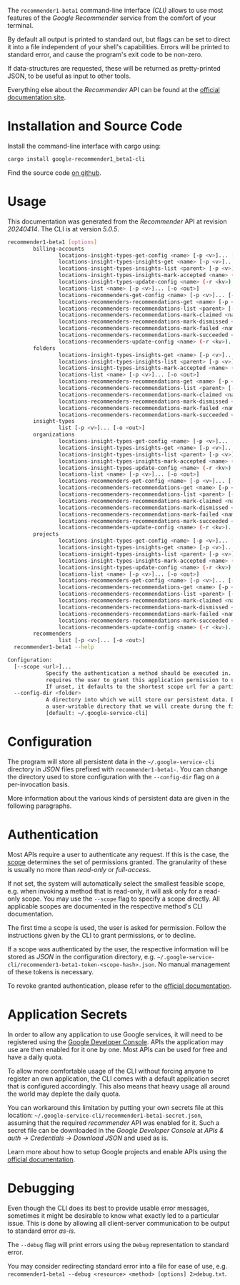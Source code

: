 <!---
DO NOT EDIT !
This file was generated automatically from 'src/generator/templates/cli/README.md.mako'
DO NOT EDIT !
-->
The `recommender1-beta1` command-line interface *(CLI)* allows to use most features of the *Google Recommender* service from the comfort of your terminal.

By default all output is printed to standard out, but flags can be set to direct it into a file independent of your shell's
capabilities. Errors will be printed to standard error, and cause the program's exit code to be non-zero.

If data-structures are requested, these will be returned as pretty-printed JSON, to be useful as input to other tools.

Everything else about the *Recommender* API can be found at the
[official documentation site](https://cloud.google.com/recommender/docs/).

# Installation and Source Code

Install the command-line interface with cargo using:

```bash
cargo install google-recommender1_beta1-cli
```

Find the source code [on github](https://github.com/Byron/google-apis-rs/tree/main/gen/recommender1_beta1-cli).

# Usage

This documentation was generated from the *Recommender* API at revision *20240414*. The CLI is at version *5.0.5*.

```bash
recommender1-beta1 [options]
        billing-accounts
                locations-insight-types-get-config <name> [-p <v>]... [-o <out>]
                locations-insight-types-insights-get <name> [-p <v>]... [-o <out>]
                locations-insight-types-insights-list <parent> [-p <v>]... [-o <out>]
                locations-insight-types-insights-mark-accepted <name> (-r <kv>)... [-p <v>]... [-o <out>]
                locations-insight-types-update-config <name> (-r <kv>)... [-p <v>]... [-o <out>]
                locations-list <name> [-p <v>]... [-o <out>]
                locations-recommenders-get-config <name> [-p <v>]... [-o <out>]
                locations-recommenders-recommendations-get <name> [-p <v>]... [-o <out>]
                locations-recommenders-recommendations-list <parent> [-p <v>]... [-o <out>]
                locations-recommenders-recommendations-mark-claimed <name> (-r <kv>)... [-p <v>]... [-o <out>]
                locations-recommenders-recommendations-mark-dismissed <name> (-r <kv>)... [-p <v>]... [-o <out>]
                locations-recommenders-recommendations-mark-failed <name> (-r <kv>)... [-p <v>]... [-o <out>]
                locations-recommenders-recommendations-mark-succeeded <name> (-r <kv>)... [-p <v>]... [-o <out>]
                locations-recommenders-update-config <name> (-r <kv>)... [-p <v>]... [-o <out>]
        folders
                locations-insight-types-insights-get <name> [-p <v>]... [-o <out>]
                locations-insight-types-insights-list <parent> [-p <v>]... [-o <out>]
                locations-insight-types-insights-mark-accepted <name> (-r <kv>)... [-p <v>]... [-o <out>]
                locations-list <name> [-p <v>]... [-o <out>]
                locations-recommenders-recommendations-get <name> [-p <v>]... [-o <out>]
                locations-recommenders-recommendations-list <parent> [-p <v>]... [-o <out>]
                locations-recommenders-recommendations-mark-claimed <name> (-r <kv>)... [-p <v>]... [-o <out>]
                locations-recommenders-recommendations-mark-dismissed <name> (-r <kv>)... [-p <v>]... [-o <out>]
                locations-recommenders-recommendations-mark-failed <name> (-r <kv>)... [-p <v>]... [-o <out>]
                locations-recommenders-recommendations-mark-succeeded <name> (-r <kv>)... [-p <v>]... [-o <out>]
        insight-types
                list [-p <v>]... [-o <out>]
        organizations
                locations-insight-types-get-config <name> [-p <v>]... [-o <out>]
                locations-insight-types-insights-get <name> [-p <v>]... [-o <out>]
                locations-insight-types-insights-list <parent> [-p <v>]... [-o <out>]
                locations-insight-types-insights-mark-accepted <name> (-r <kv>)... [-p <v>]... [-o <out>]
                locations-insight-types-update-config <name> (-r <kv>)... [-p <v>]... [-o <out>]
                locations-list <name> [-p <v>]... [-o <out>]
                locations-recommenders-get-config <name> [-p <v>]... [-o <out>]
                locations-recommenders-recommendations-get <name> [-p <v>]... [-o <out>]
                locations-recommenders-recommendations-list <parent> [-p <v>]... [-o <out>]
                locations-recommenders-recommendations-mark-claimed <name> (-r <kv>)... [-p <v>]... [-o <out>]
                locations-recommenders-recommendations-mark-dismissed <name> (-r <kv>)... [-p <v>]... [-o <out>]
                locations-recommenders-recommendations-mark-failed <name> (-r <kv>)... [-p <v>]... [-o <out>]
                locations-recommenders-recommendations-mark-succeeded <name> (-r <kv>)... [-p <v>]... [-o <out>]
                locations-recommenders-update-config <name> (-r <kv>)... [-p <v>]... [-o <out>]
        projects
                locations-insight-types-get-config <name> [-p <v>]... [-o <out>]
                locations-insight-types-insights-get <name> [-p <v>]... [-o <out>]
                locations-insight-types-insights-list <parent> [-p <v>]... [-o <out>]
                locations-insight-types-insights-mark-accepted <name> (-r <kv>)... [-p <v>]... [-o <out>]
                locations-insight-types-update-config <name> (-r <kv>)... [-p <v>]... [-o <out>]
                locations-list <name> [-p <v>]... [-o <out>]
                locations-recommenders-get-config <name> [-p <v>]... [-o <out>]
                locations-recommenders-recommendations-get <name> [-p <v>]... [-o <out>]
                locations-recommenders-recommendations-list <parent> [-p <v>]... [-o <out>]
                locations-recommenders-recommendations-mark-claimed <name> (-r <kv>)... [-p <v>]... [-o <out>]
                locations-recommenders-recommendations-mark-dismissed <name> (-r <kv>)... [-p <v>]... [-o <out>]
                locations-recommenders-recommendations-mark-failed <name> (-r <kv>)... [-p <v>]... [-o <out>]
                locations-recommenders-recommendations-mark-succeeded <name> (-r <kv>)... [-p <v>]... [-o <out>]
                locations-recommenders-update-config <name> (-r <kv>)... [-p <v>]... [-o <out>]
        recommenders
                list [-p <v>]... [-o <out>]
  recommender1-beta1 --help

Configuration:
  [--scope <url>]...
            Specify the authentication a method should be executed in. Each scope
            requires the user to grant this application permission to use it.
            If unset, it defaults to the shortest scope url for a particular method.
  --config-dir <folder>
            A directory into which we will store our persistent data. Defaults to
            a user-writable directory that we will create during the first invocation.
            [default: ~/.google-service-cli]

```

# Configuration

The program will store all persistent data in the `~/.google-service-cli` directory in *JSON* files prefixed with `recommender1-beta1-`.  You can change the directory used to store configuration with the `--config-dir` flag on a per-invocation basis.

More information about the various kinds of persistent data are given in the following paragraphs.

# Authentication

Most APIs require a user to authenticate any request. If this is the case, the [scope][scopes] determines the 
set of permissions granted. The granularity of these is usually no more than *read-only* or *full-access*.

If not set, the system will automatically select the smallest feasible scope, e.g. when invoking a
method that is read-only, it will ask only for a read-only scope. 
You may use the `--scope` flag to specify a scope directly. 
All applicable scopes are documented in the respective method's CLI documentation.

The first time a scope is used, the user is asked for permission. Follow the instructions given 
by the CLI to grant permissions, or to decline.

If a scope was authenticated by the user, the respective information will be stored as *JSON* in the configuration
directory, e.g. `~/.google-service-cli/recommender1-beta1-token-<scope-hash>.json`. No manual management of these tokens
is necessary.

To revoke granted authentication, please refer to the [official documentation][revoke-access].

# Application Secrets

In order to allow any application to use Google services, it will need to be registered using the 
[Google Developer Console][google-dev-console]. APIs the application may use are then enabled for it
one by one. Most APIs can be used for free and have a daily quota.

To allow more comfortable usage of the CLI without forcing anyone to register an own application, the CLI
comes with a default application secret that is configured accordingly. This also means that heavy usage
all around the world may deplete the daily quota.

You can workaround this limitation by putting your own secrets file at this location: 
`~/.google-service-cli/recommender1-beta1-secret.json`, assuming that the required *recommender* API 
was enabled for it. Such a secret file can be downloaded in the *Google Developer Console* at 
*APIs & auth -> Credentials -> Download JSON* and used as is.

Learn more about how to setup Google projects and enable APIs using the [official documentation][google-project-new].


# Debugging

Even though the CLI does its best to provide usable error messages, sometimes it might be desirable to know
what exactly led to a particular issue. This is done by allowing all client-server communication to be 
output to standard error *as-is*.

The `--debug` flag will print errors using the `Debug` representation to standard error.

You may consider redirecting standard error into a file for ease of use, e.g. `recommender1-beta1 --debug <resource> <method> [options] 2>debug.txt`.


[scopes]: https://developers.google.com/+/api/oauth#scopes
[revoke-access]: http://webapps.stackexchange.com/a/30849
[google-dev-console]: https://console.developers.google.com/
[google-project-new]: https://developers.google.com/console/help/new/
